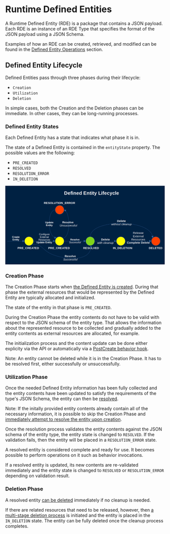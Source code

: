 # Runtime Defined Entities

A Runtime Defined Entity (RDE) is a package that contains a JSON payload.
Each RDE is an instance of an RDE Type that specifies the format of the JSON payload using a JSON Schema.

Examples of how an RDE can be created, retrieved, and modified can be found in the
[Defined Entity Operations](defined-entity-operations.md) section.

## Defined Entity Lifecycle

Defined Entities pass through three phases during their lifecycle:

- `Creation`
- `Utilization`
- `Deletion`

In simple cases, both the Creation and the Deletion phases can be immediate. In other cases, they can be long-running processes.

### Defined Entity States

Each Defined Entity has a state that indicates what phase it is in.

The state of a Defined Entity is contained in the `entityState` property.
The possible values are the following:

- `PRE_CREATED`
- `RESOLVED`
- `RESOLUTION_ERROR`
- `IN_DELETION`

![Defined Entity Lifecycle](../images/rde_lifecycle.png)

### Creation Phase

The Creation Phase starts when [the Defined Entity is created](defined-entity-operations.md#entity-creation). During that phase the external resources that would be represented by the Defined Entity are typically allocated and initialized.

The state of the entity in that phase is `PRE_CREATED`.

During the Creation Phase the entity contents do not have to be valid with respect to the JSON schema of the entity type. That allows the information about the represented resource to be collected and gradually added to the entity contents as external resources are allocated, for example.

The initialization process and the content update can be done either explicity via the API
or automatically via a [PostCreate behavior hook](rde-hooks.md#post-create-behavior-hook).

Note: An entity cannot be deleted while it is in the Creation Phase. It has to be resolved first, either successfully or unsuccessfully.

### Utilization Phase

Once the needed Defined Entity information has been fully collected and the entity contents have been updated to satisfy the requirements of the type's JSON Schema, the entity can then be [resolved](defined-entity-operations.md#entity-resolution).

Note: If the initally provided entity contents already contain all of the necessary information, it is possible to skip the Creation Phase and [immediately attempt to resolve the entity upon creation](defined-entity-operations.md#immediate-entity-resolution-after-creation).

Once the resolution process validates the entity contents against the JSON schema of the entity type,
the entity state is changed to `RESOLVED`. If the validation fails, then the entity will be placed in a `RESOLUTION_ERROR` state.

A resolved entity is considered complete and ready for use. It becomes possible to perform operations on it such as behavior invocations.

If a resolved entity is updated, its new contents are re-validated immediately and the entity state is changed to `RESOLVED` or `RESOLUTION_ERROR` depending on validation result.

### Deletion Phase

A resolved entity [can be deleted](defined-entity-operations.md#entity-deletion) immediately if no cleanup is needed.

If there are related resources that need to be released, however, then [a multi-stage deletion process](rde-hooks.md#multi-stage-rde-deletion) is initiated and the entity is placed in the `IN_DELETION` state. The entity can be fully deleted once the cleanup process completes.
